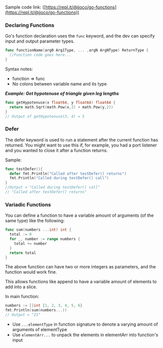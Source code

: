 Sample code link: ([https://repl.it/@jjoco/go-functions](https://repl.it/@jjoco/go-functions))

### Declaring Functions
Go's function declaration uses the `func` keyword, and the dev can specify input and output parameter types.
```go
func functionName(arg0 Arg1Type, ... ,argN ArgNType) ReturnType {
  //Function code goes here...
}
```
Syntax notes:
  - function => func
  - No colons between variable name and its type

***Example: Get hypotenuse of triangle given leg lengths***
```go
func getHypotenuse(x float64, y float64) float64 {
  return math.Sqrt(math.Pow(x,2) + math.Pow(y,2))
}
// Output of getHypotenuse(3, 4) = 5
```
### Defer

The defer keyword is used to run a statement after the current function has returned. You might want to use this if, for example, you had a port listener and you wanted to close it after a function returns.

Sample:
```go
func testDefer(){
  defer fmt.Println("Called after testDefer() returns")
  fmt.Println("Called during testDefer() call")
}
//Output = "Called during testDefer() call"
// "Called after testDefer() returns"
```
### Variadic Functions

You can define a function to have a variable amount of arguments (of the same type) like the following:
```go
func sum(numbers ...int) int {
  total := 0
  for _, number := range numbers {
    total += number
  }
  return total
}
```
The above function can have two or more integers as parameters, and the function would work fine.

This allows functions like append to have a variable amount of elements to add into a slice.

In main function:
```go
numbers := []int {1, 2, 3, 4, 5, 6}
fmt.Println(sum(numbers...))
// Output = "21"
```
- Use `...elementType` in function signature to denote a varying amount of arguments of elementType
- Use `elementArr...` to unpack the elements in elementArr into function's input
